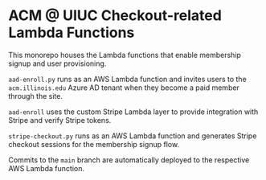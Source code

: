 # ACM @ UIUC Checkout-related Lambda Functions

This monorepo houses the Lambda functions that enable membership signup and user provisioning.

`aad-enroll.py` runs as an AWS Lambda function and invites users to the `acm.illinois.edu` Azure AD tenant when they become a paid member through the site. 

`aad-enroll` uses the custom Stripe Lambda layer to provide integration with Stripe and verify Stripe tokens.

`stripe-checkout.py` runs as an AWS Lambda function and generates Stripe checkout sessions for the membership signup flow. 

Commits to the `main` branch are automatically deployed to the respective AWS Lambda function.
